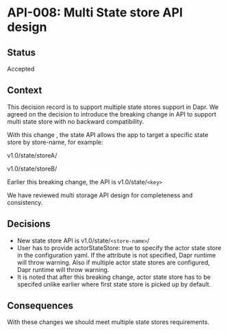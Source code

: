 # API-008: Multi State store API design

## Status
Accepted

## Context
This decision record is to support multiple state stores support in Dapr. We agreed on the decision to introduce the breaking change in API
to support multi state store with no backward compatibility.

With this change , the state API allows the app to target a specific state store by store-name, for example:

v1.0/state/storeA/

v1.0/state/storeB/

Earlier this breaking change, the API is v1.0/state/`<key>`

We have reviewed multi storage API design for completeness and consistency.

## Decisions

*  New state store API is v1.0/state/`<store-name>`/
*  User has to provide actorStateStore: true to specify the actor state store in the configuration yaml. If the attribute is not specified, Dapr runtime will throw warning.
   Also if multiple actor state stores are configured, Dapr runtime will throw warning.
*  It is noted that after this breaking change, actor state store has to be specifed unlike earlier where first state store is picked up by default.

## Consequences

With these changes we should meet multiple state stores requirements.